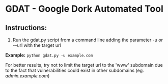 # GDAT - Google Dork Automated Tool

## Instructions:
1. Run the gdat.py script from a command line adding the parameter -u or --url with the target url

**Example:**
```python gdat.py -u example.com```

For better results, try not to limit the target url to the 'www' subdomain due to the fact that vulnerabilities could exist in other subdomains (eg. *admin.example.com*)
